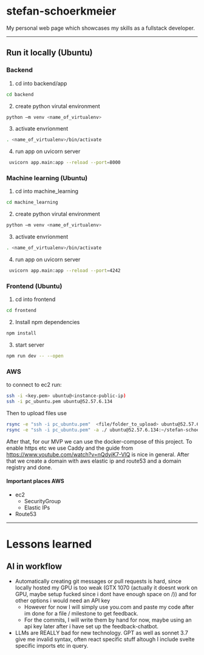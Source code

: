 # stefan-schoerkmeier
My personal web page which showcases my skills as a fullstack developer. 

---

## Run it locally (Ubuntu)
### Backend 
1. cd into backend/app 
```bash
cd backend
```
2. create python virutal environment 
```bash
python –m venv <name_of_virtualenv>
```
3. activate envrionment 
```bash
. <name_of_virtualenv>/bin/activate
```
4. run app on uvicorn server 
```bash
 uvicorn app.main:app --reload --port=8000
```

### Machine learning (Ubuntu)
1. cd into machine_learning
```bash
cd machine_learning
```
2. create python virutal environment 
```bash
python –m venv <name_of_virtualenv>
```
3. activate envrionment 
```bash
. <name_of_virtualenv>/bin/activate
```
4. run app on uvicorn server 
```bash
 uvicorn app.main:app --reload --port=4242
```

### Frontend (Ubuntu)
1. cd into frontend
```bash
cd frontend
```
2. Install npm dependencies
```bash
npm install
```
3. start server
```bash
npm run dev -- --open
```

### AWS
to connect to ec2 run:
```bash
ssh -i <key.pem> ubuntu@<instance-public-ip)
ssh -i pc_ubuntu.pem ubuntu@52.57.6.134
```
Then to upload files use
```bash
rsync -e "ssh -i pc_ubuntu.pem"  <file/folder_to_upload> ubuntu@52.57.6.134:~/<folder>
rsync -e "ssh -i pc_ubuntu.pem" -a ./ ubuntu@52.57.6.134:~/stefan-schoerkmeier  
```


After that, for our MVP we can use the docker-compose of this project. To enable https etc we use Caddy and the 
guide from https://www.youtube.com/watch?v=nQdyiK7-VlQ is nice in general. After that we create a domain with aws 
elastic ip and route53 and a domain registry and done.

#### Important places AWS
- ec2
  - SecurityGroup
  - Elastic IPs
- Route53


---


# Lessons learned
## AI in workflow
- Automatically creating git messages or pull requests is hard, since locally hosted my GPU is too weak (GTX 1070 (actually it doesnt work on GPU, maybe setup fucked since i dont have enough space on /)) and for other options i would need an API key
  - However for now I will simply use you.com and paste my code after im done for a file / milestone to get feedback.
  - For the commits, I will write them by hand for now, maybe using an api key later after i have set up the feedback-chatbot.
- LLMs are REALLY bad for new technology. GPT as well as sonnet 3.7 give me invalid syntax, often react specific stuff altough I include svelte specific imports etc in query. 

